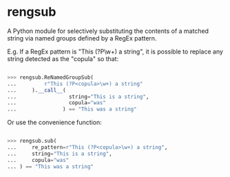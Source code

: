 # rengsub
A Python module for selectively substituting the contents of a matched string via named groups defined by a RegEx pattern.

E.g. If a RegEx pattern is "This (?P<copula>\w+) a string", it is possible to
replace any string detected as the "copula" so that:

```python

>>> rengsub.ReNamedGroupSub(
...         r"This (?P<copula>\w+) a string"
...     ).__call__(
...                 string="This is a string",
...                 copula="was"
...               ) == "This was a string"

```

Or use the convenience function:

```python

>>> rengsub.sub(
...     re_pattern=r"This (?P<copula>\w+) a string",
...     string="This is a string",
...     copula="was"
... ) == "This was a string"

```

